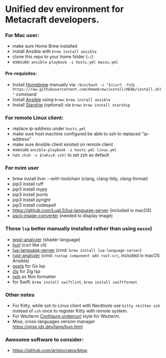 # Unified dev environment for Metacraft developers.

### For Mac user:
- make sure Home Brew installed
- install Ansible with `brew install ansible`
- clone this repo to your home folder (`~/`)
- execute: `ansible-playbook -i hosts.yml macos.yml`

#### Pre-requisites:
- Install [Homebrew](https://brew.sh/) manually via: `/bin/bash -c "$(curl -fsSL https://raw.githubusercontent.com/Homebrew/install/HEAD/install.sh)"` command
- Install [Ansible](https://www.ansible.com/) using `brew`: `brew install ansible`
- Install [Starship](https://starship.rs/) (optional) via `brew`: `brew install starship`

### For remote Linux client:
- replace ip-address under `hosts.yml`
- make sure host machine configured be able to ssh to replaced "ip-address"
- make sure Ansible client existed on remote client
- execute `ansible-playbook -i hosts.yml linux.yml`
- run: `chsh -s $(which zsh)` to set zsh as default

### For nvim user
- brew install llvm --with-toolchain (clang, clang-tidy, clang-format)
- pip3 install ruff
- pip3 install mypy
- pip3 install jsonls
- pip3 install pyright
- pip3 install codespell
- https://github.com/LuaLS/lua-language-server (included in macOS)
- [ascii-image-converter](https://github.com/TheZoraiz/ascii-image-converter) (needed to display image)

### Those `lsp` better manually installed rather than using `mason`)
- [wgsl-analyzer](https://github.com/wgsl-analyzer/wgsl-analyzer) (shader language)
- [hurl](https://hurl.dev/docs/installation.html) (curl like cli)
- [lua-language-server](https://github.com/LuaLS/lua-language-server) (cmd: `brew install lua-language-server`)
- [rust-analyzer](https://rust-analyzer.github.io/book/installation.html) (cmd: `rustup component add rust-src`, included in macOS Ansible)
- [gopls](https://github.com/golang/tools/tree/master/gopls) for Go lsp
- [zls](https://github.com/zigtools/zls) for Zig lsp
- [nph](https://github.com/arnetheduck/nph) as Nim formatter
- for Swift: `brew install swiftlint`, `brew install swiftformat`

### Other notes
- For Kitty, while ssh to Linux client with Nerdtools use `kitty +kitten ssh` instead of `ssh` once to register Kitty with remote system.
- For Wezterm [Configure undercurl](https://wezfurlong.org/wezterm/faq.html?h=undercurl#how-do-i-enable-undercurl-curly-underlines) style for Wezterm.
- Mise, cross-languages version manager https://mise.jdx.dev/lang/bun.html

### Awesome software to consider:
- https://github.com/aristocratos/btop

